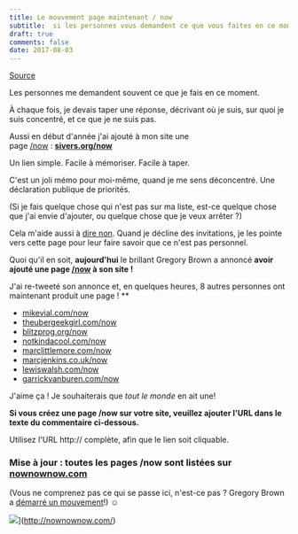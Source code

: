 ```yaml
---
title: Le mouvement page maintenant / now
subtitle:  si les personnes vous demandent ce que vous faites en ce moment ?
draft: true
comments: false
date: 2017-08-03
---
```


[Source](https://sivers.org/nowff)

Les personnes me demandent souvent ce que je fais en ce moment.

À chaque fois, je devais taper une réponse, décrivant où je suis, sur quoi je suis concentré, et ce que je ne suis pas.

Aussi en début d'année j'ai ajouté à mon site une page [/now](https://sivers.org/now) : **[sivers.org/now](https://sivers.org/now)**

Un lien simple. Facile à mémoriser. Facile à taper.

C'est un joli mémo pour moi-même, quand je me sens déconcentré. Une déclaration publique de priorités.

(Si je fais quelque chose qui n'est pas sur ma liste, est-ce quelque chose que j'ai envie d'ajouter, ou quelque chose que je veux arrêter ?)

Cela m'aide aussi à [dire non](https://sivers.org/no2). Quand je décline des invitations, je les pointe vers cette page pour leur faire savoir que ce n'est pas personnel.

Quoi qu'il en soit, **aujourd'hui** le brillant Gregory Brown a annoncé **avoir ajouté une page [/now](http://practicingdeveloper.com/now/) à son site !**

J'ai re-tweeté son annonce et, en quelques heures, 8 autres personnes ont maintenant produit une page ! **

  * [mikevial.com/now](http://mikevial.com/now/)
  * [theubergeekgirl.com/now](http://www.theubergeekgirl.com/now/)
  * [blitzprog.org/now](http://blitzprog.org/now)
  * [notkindacool.com/now](http://www.notkindacool.com/now/)
  * [marclittlemore.com/now](http://www.marclittlemore.com/now/)
  * [marcjenkins.co.uk/now](https://marcjenkins.co.uk/now/)
  * [lewiswalsh.com/now](http://lewiswalsh.com/now/)
  * [garrickvanburen.com/now](http://garrickvanburen.com/now/)

J'aime ça ! Je souhaiterais que *tout le monde* en ait une!

**Si vous créez une page /now sur votre site, veuillez ajouter l'URL dans le texte du commentaire ci-dessous.** 

Utilisez l'URL http:// complète, afin que le lien soit cliquable.

### Mise à jour : toutes les pages /now sont listées sur [nownownow.com](http://nownownow.com/)

(Vous ne comprenez pas ce qui se passe ici, n'est-ce pas ? Gregory Brown a [démarré un mouvement](https://sivers.org/ff)!) ☺

![](https://sivers.org/images/nowclock.jpg)](http://nownownow.com/)  

